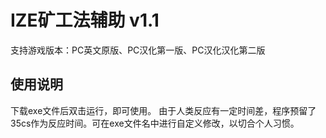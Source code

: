 # IZE矿工法辅助 v1.1

支持游戏版本：PC英文原版、PC汉化第一版、PC汉化汉化第二版

## 使用说明

下载exe文件后双击运行，即可使用。
由于人类反应有一定时间差，程序预留了35cs作为反应时间。可在exe文件名中进行自定义修改，以切合个人习惯。

